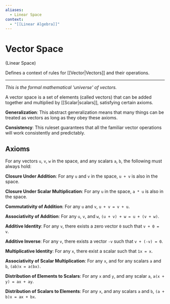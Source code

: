 ```yaml
---
aliases:
  - Linear Space
context:
  - "[[Linear Algebra]]"
---
```


# Vector Space

(Linear Space)

Defines a context of rules for [[Vector|Vectors]] and their operations.

---

_This is the formal mathematical 'universe' of vectors._

A vector space is a set of elements (called vectors) that can be added together and multiplied by [[Scalar|scalars]], satisfying certain axioms.

**Generalization**: This abstract generalization means that many things can be treated as vectors as long as they obey these axioms.

**Consistency**: This ruleset guarantees that all the familiar vector operations will work consistently and predictably.

## Axioms

For any vectors `u`, `v`, `w` in the space, and any scalars `a`, `b`, the following must always hold:

**Closure Under Addition**: For any `u` and `v` in the space, `u + v` is also in the space.

**Closure Under Scalar Multiplication**: For any `u` in the space, `a * u` is also in the space.

**Commutativity of Addition**: For any `u` and `v`, `u + v = v + u`.

**Associativity of Addition**: For any `u`, `v`, and `w`, `(u + v) + w = u + (v + w)`.

**Additive Identity**: For any `v`, there exists a zero vector `0` such that `v + 0 = v`.

**Additive Inverse**: For any `v`, there exists a vector `-v` such that `v + (-v) = 0`.

**Multiplicative Identity**: For any `x`, there exist a scalar such that `1x = x`.

**Associativity of Scalar Multiplication**: For any `x`, and for any scalars `a` and `b`, `(ab)x = a(bx)`.

**Distribution of Elements to Scalars**: For any `x` and `y`, and any scalar `a`, `a(x + y) = ax + ay`.

**Distribution of Scalars to Elements**: For any `x`, and any scalars `a` and `b`, `(a + b)x = ax + bx`.
